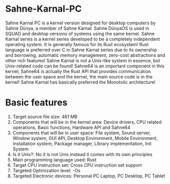# Sahne-Karnal-PC
Sahne Karnal PC is a kernel version designed for desktop computers by Sahne Dünya, a member of Sahne Karnal. Sahne DünyaOS is used in SQUAD and desktop versions of systems using the same kernel. Sahne Karnal series is a kernel series developed to be a completely independent operating system. It is generally famous for its Rust ecosystem! Rust language is preferred over C in Sahne Karnal series due to its ownership and borrowing, automatic memory management, zero-cost abstractions and other rich features! Sahne Karnal is not a Unix-like system in essence, but Unix-related code can be found! Sahne64 is an important component in this kernel, Sahne64 is actually the Rust API that provides communication between the user space and the kernel, the main source code is in the kernel! Sahne Karnal has basically preferred the Monotolic architecture! 

# Basic features
1. Target source file size: 461 MB
2. Components that will be in the kernel area: Device drivers, CPU related operations, Basic functions, Hardware API and Sahne64
3. Components that will be in user space: File system, Sound server, Window system, GUI API, Desktop Environment, Mobile Environment, Installation system, Package manager, Library implementation, Init System
4. Is it Unix?: No it is not Unix instead it comes with its own principles
5. Main programming language used: Rust
6. Target CPU instruction set: Cross CPU instruction set support
7. Targeted Optimization level: -Os
8. Targeted Electronic devices: Personal PC Laptop, PC Desktop, PC Tablet
